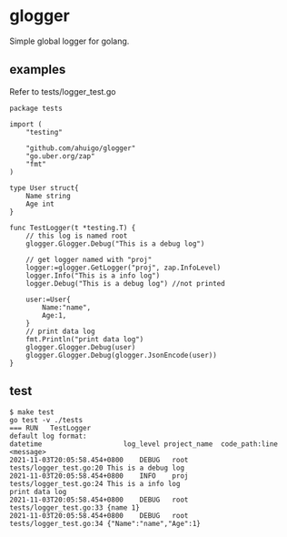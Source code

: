 # glogger
Simple global logger for golang.

## examples
Refer to tests/logger_test.go


    package tests

    import (
        "testing"

        "github.com/ahuigo/glogger"
        "go.uber.org/zap"
        "fmt"
    )

    type User struct{
        Name string 
        Age int
    }

    func TestLogger(t *testing.T) {
        // this log is named root
        glogger.Glogger.Debug("This is a debug log")

        // get logger named with "proj"
        logger:=glogger.GetLogger("proj", zap.InfoLevel)
        logger.Info("This is a info log")
        logger.Debug("This is a debug log") //not printed

        user:=User{
            Name:"name",
            Age:1,
        }
        // print data log
        fmt.Println("print data log")
        glogger.Glogger.Debug(user)
        glogger.Glogger.Debug(glogger.JsonEncode(user))
    }

## test
    $ make test
    go test -v ./tests
    === RUN   TestLogger
    default log format:
    datetime                	log_level project_name	code_path:line	<message>
    2021-11-03T20:05:58.454+0800	DEBUG	root	tests/logger_test.go:20	This is a debug log
    2021-11-03T20:05:58.454+0800	INFO	proj	tests/logger_test.go:24	This is a info log
    print data log
    2021-11-03T20:05:58.454+0800	DEBUG	root	tests/logger_test.go:33	{name 1}
    2021-11-03T20:05:58.454+0800	DEBUG	root	tests/logger_test.go:34	{"Name":"name","Age":1}

